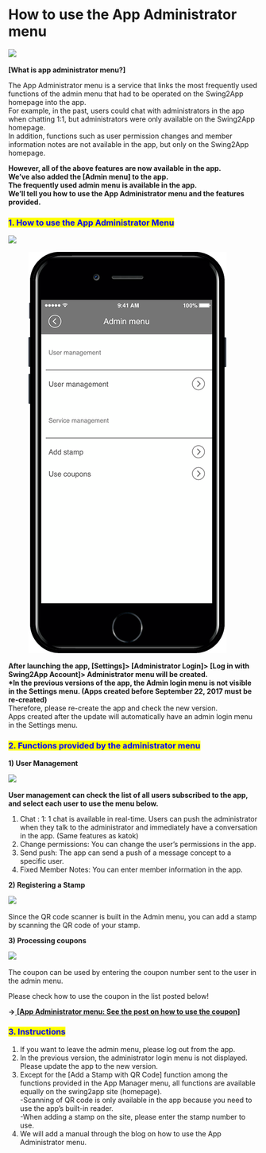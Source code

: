 # How to use the App Administrator menu

![](https://support.swing2app.com/wp-content/uploads/2018/10/app\_admin.png)

**\[What is app administrator menu?]**

The App Administrator menu is a service that links the most frequently used functions of the admin menu that had to be operated on the Swing2App homepage into the app.\
For example, in the past, users could chat with administrators in the app when chatting 1:1, but administrators were only available on the Swing2App homepage.\
In addition, functions such as user permission changes and member information notes are not available in the app, but only on the Swing2App homepage.

**However, all of the above features are now available in the app.**\
**We’ve also added the \[Admin menu] to the app.**\
**The frequently used admin menu is available in the app.**\
**We’ll tell you how to use the App Administrator menu and the features provided.**

### <mark style="color:blue;">**1. How to use the App Administrator Menu**</mark>

![](https://support.swing2app.com/wp-content/uploads/2018/10/admin1.png)

<figure><img src="../../.gitbook/assets/m3g@3x.png" alt=""><figcaption></figcaption></figure>

**After launching the app, \[Settings]> \[Administrator Login]> \[Log in with Swing2App Account]> Administrator menu will be created.**\
**\*In the previous versions of the app, the Admin login menu is not visible in the Settings menu. (Apps created before September 22, 2017 must be re-created)**\
Therefore, please re-create the app and check the new version.\
Apps created after the update will automatically have an admin login menu in the Settings menu.

### <mark style="color:blue;">**2. Functions provided by the administrator menu**</mark>

**1) User Management**

![](https://support.swing2app.com/wp-content/uploads/2018/10/admin2.png)

**User management can check the list of all users subscribed to the app, and select each user to use the menu below.**

1. Chat : 1: 1 chat is available in real-time. Users can push the administrator when they talk to the administrator and immediately have a conversation in the app. (Same features as katok)
2. Change permissions: You can change the user’s permissions in the app.
3. Send push: The app can send a push of a message concept to a specific user.
4. Fixed Member Notes: You can enter member information in the app.

**2) Registering a Stamp**

![](https://support.swing2app.com/wp-content/uploads/2018/10/admin3.png)

Since the QR code scanner is built in the Admin menu, you can add a stamp by scanning the QR code of your stamp.

**3) Processing coupons**

![](https://support.swing2app.com/wp-content/uploads/2018/10/coup.png)

The coupon can be used by entering the coupon number sent to the user in the admin menu.

Please check how to use the coupon in the list posted below!

**→**[ **\[**](https://support.swing2app.com/documentation/appmanage/service/coupon/)[**App Administrator menu: See the post on how to use the coupon\]**](../../manual/appmanage/service/coupon.md)

### <mark style="color:blue;">**3. Instructions**</mark>

1. If you want to leave the admin menu, please log out from the app.
2. In the previous version, the administrator login menu is not displayed. Please update the app to the new version.
3. Except for the \[Add a Stamp with QR Code] function among the functions provided in the App Manager menu, all functions are available equally on the swing2app site (homepage).\
   \-Scanning of QR code is only available in the app because you need to use the app’s built-in reader.\
   \-When adding a stamp on the site, please enter the stamp number to use.
4. We will add a manual through the blog on how to use the App Administrator menu.
